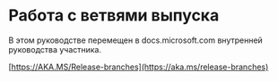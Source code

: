 # <a name="working-with-release-branches"></a>Работа с ветвями выпуска

В этом руководстве перемещен в docs.microsoft.com внутренней руководства участника.

[https://AKA.MS/Release-branches](https://aka.ms/release-branches)
